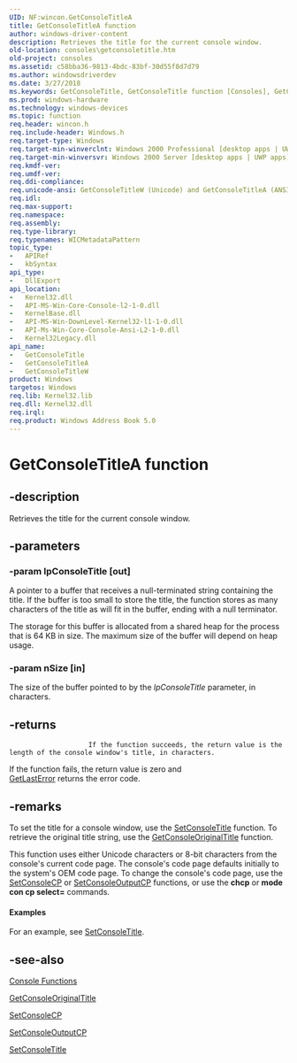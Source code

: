 ```yaml
---
UID: NF:wincon.GetConsoleTitleA
title: GetConsoleTitleA function
author: windows-driver-content
description: Retrieves the title for the current console window.
old-location: consoles\getconsoletitle.htm
old-project: consoles
ms.assetid: c58bba36-9813-4bdc-83bf-30d55f8d7d79
ms.author: windowsdriverdev
ms.date: 3/27/2018
ms.keywords: GetConsoleTitle, GetConsoleTitle function [Consoles], GetConsoleTitleA, GetConsoleTitleW, _win32_getconsoletitle, base.getconsoletitle, consoles.getconsoletitle, wincon/GetConsoleTitle, wincon/GetConsoleTitleA, wincon/GetConsoleTitleW
ms.prod: windows-hardware
ms.technology: windows-devices
ms.topic: function
req.header: wincon.h
req.include-header: Windows.h
req.target-type: Windows
req.target-min-winverclnt: Windows 2000 Professional [desktop apps | UWP apps]
req.target-min-winversvr: Windows 2000 Server [desktop apps | UWP apps]
req.kmdf-ver: 
req.umdf-ver: 
req.ddi-compliance: 
req.unicode-ansi: GetConsoleTitleW (Unicode) and GetConsoleTitleA (ANSI)
req.idl: 
req.max-support: 
req.namespace: 
req.assembly: 
req.type-library: 
req.typenames: WICMetadataPattern
topic_type:
-	APIRef
-	kbSyntax
api_type:
-	DllExport
api_location:
-	Kernel32.dll
-	API-MS-Win-Core-Console-l2-1-0.dll
-	KernelBase.dll
-	API-MS-Win-DownLevel-Kernel32-l1-1-0.dll
-	API-Ms-Win-Core-Console-Ansi-L2-1-0.dll
-	Kernel32Legacy.dll
api_name:
-	GetConsoleTitle
-	GetConsoleTitleA
-	GetConsoleTitleW
product: Windows
targetos: Windows
req.lib: Kernel32.lib
req.dll: Kernel32.dll
req.irql: 
req.product: Windows Address Book 5.0
---
```


# GetConsoleTitleA function


## -description


Retrieves the title for the current console window.


## -parameters




### -param lpConsoleTitle [out]

A pointer to a buffer that receives a null-terminated string containing the title. If the buffer is too small to store the title, the function stores as many characters of the title as will fit in the buffer, ending with a null terminator.

The storage for this buffer is allocated from a shared heap for the process that is 64 KB in size. The maximum size of the buffer will depend on heap usage.


### -param nSize [in]

The size of the buffer pointed to by the <i>lpConsoleTitle</i> parameter, in characters.


## -returns




						If the function succeeds, the return value is the length of the console window's title, in characters.

If the function fails, the return value is zero and  
<a href="https://msdn.microsoft.com/d852e148-985c-416f-a5a7-27b6914b45d4">GetLastError</a> returns the error code.




## -remarks



To set the title for a console window, use the 
<a href="https://msdn.microsoft.com/f1db449b-0dd0-4d61-bb79-b7da9a5168f4">SetConsoleTitle</a> function. To retrieve the original title string, use the <a href="https://msdn.microsoft.com/e3dd02f4-4899-4df0-a960-3b2625c15fee">GetConsoleOriginalTitle</a> function.

This function uses either Unicode characters or 8-bit characters from the console's current code page. The console's code page defaults initially to the system's OEM code page. To change the console's code page, use the 
<a href="https://msdn.microsoft.com/6a1a9ba5-c792-491d-ae51-979f462dcb53">SetConsoleCP</a> or 
<a href="https://msdn.microsoft.com/0b41e66b-ca19-4d69-9f39-92da158344ef">SetConsoleOutputCP</a> functions, or use the <b>chcp</b> or <b>mode con cp select=</b> commands.


#### Examples

For an example, see <a href="https://msdn.microsoft.com/f1db449b-0dd0-4d61-bb79-b7da9a5168f4">SetConsoleTitle</a>.

<div class="code"></div>



## -see-also




<a href="https://msdn.microsoft.com/2a0e5dcc-be48-42ab-a05a-96f68d012a67">Console Functions</a>



<a href="https://msdn.microsoft.com/e3dd02f4-4899-4df0-a960-3b2625c15fee">GetConsoleOriginalTitle</a>



<a href="https://msdn.microsoft.com/6a1a9ba5-c792-491d-ae51-979f462dcb53">SetConsoleCP</a>



<a href="https://msdn.microsoft.com/0b41e66b-ca19-4d69-9f39-92da158344ef">SetConsoleOutputCP</a>



<a href="https://msdn.microsoft.com/f1db449b-0dd0-4d61-bb79-b7da9a5168f4">SetConsoleTitle</a>
 

 

